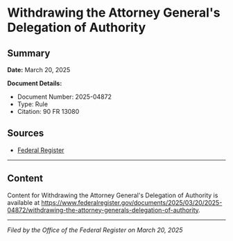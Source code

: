 # Withdrawing the Attorney General's Delegation of Authority

## Summary

**Date:** March 20, 2025

**Document Details:**
- Document Number: 2025-04872
- Type: Rule
- Citation: 90 FR 13080

## Sources
- [Federal Register](https://www.federalregister.gov/documents/2025/03/20/2025-04872/withdrawing-the-attorney-generals-delegation-of-authority)

---

## Content

Content for Withdrawing the Attorney General's Delegation of Authority is available at https://www.federalregister.gov/documents/2025/03/20/2025-04872/withdrawing-the-attorney-generals-delegation-of-authority.

---

*Filed by the Office of the Federal Register on March 20, 2025*
